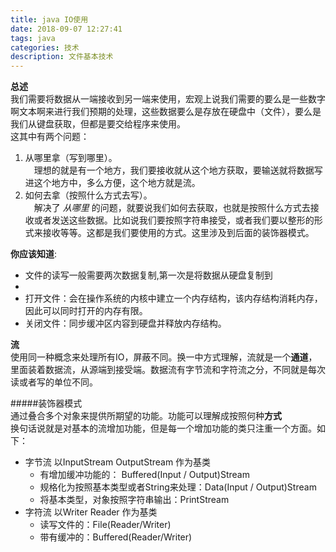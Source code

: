 ```yaml
---
title: java IO使用
date: 2018-09-07 12:27:41
tags: java
categories: 技术
description: 文件基本技术
---
```


**总述**  
我们需要将数据从一端接收到另一端来使用，宏观上说我们需要的要么是一些数字啊文本啊来进行我们预期的处理，这些数据要么是存放在硬盘中（文件），要么是我们从键盘获取，但都是要交给程序来使用。  
这其中有两个问题：  
1. 从哪里拿（写到哪里）。   
  &emsp;理想的就是有一个地方，我们要接收就从这个地方获取，要输送就将数据写进这个地方中，多么方便，这个地方就是流。  
2. 如何去拿（按照什么方式去写）。    
    &emsp;解决了 *从哪里* 的问题，就要说我们如何去获取，也就是按照什么方式去接收或者发送这些数据。比如说我们要按照字符串接受，或者我们要以整形的形式来接收等等。这都是我们要使用的方式。这里涉及到后面的装饰器模式。


**你应该知道**: 

*   文件的读写一般需要两次数据复制,第一次是将数据从硬盘复制到  
* 
*   打开文件：会在操作系统的内核中建立一个内存结构，该内存结构消耗内存，因此可以同时打开的内存有限。
* 关闭文件：同步缓冲区内容到硬盘并释放内存结构。

**流**  
使用同一种概念来处理所有IO，屏蔽不同。换一中方式理解，流就是一个**通道**，里面装着数据流，从源端到接受端。数据流有字节流和字符流之分，不同就是每次读或者写的单位不同。

#####装饰器模式  
通过叠合多个对象来提供所期望的功能。功能可以理解成按照何种**方式**  
换句话说就是对基本的流增加功能，但是每一个增加功能的类只注重一个方面。如下：  
*  字节流 以InputStream OutputStream 作为基类  
    -  有增加缓冲功能的： Buffered(Input / Output)Stream  
    -  规格化为按照基本类型或者String来处理：Data(Input / Output)Stream  
    -  将基本类型，对象按照字符串输出：PrintStream  
*  字符流 以Writer Reader 作为基类  
    -  读写文件的：File(Reader/Writer)  
    -  带有缓冲的：Buffered(Reader/Writer)  
